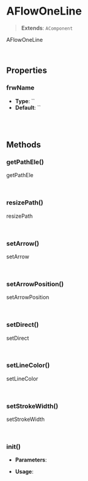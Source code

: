 # AFlowOneLine
> **Extends**: `AComponent`

AFlowOneLine

<br/>

## Properties

### frwName



* **Type**: ``
* **Default**: ``

<br/>
<br/>

## Methods

### getPathEle()

getPathEle

<br/>

### resizePath()

resizePath

<br/>

### setArrow()

setArrow

<br/>

### setArrowPosition()

setArrowPosition

<br/>

### setDirect()

setDirect

<br/>

### setLineColor()

setLineColor

<br/>

### setStrokeWidth()

setStrokeWidth

<br/>

### init()



* **Parameters**: 


* **Usage**: 
```js

```

<br/>
<br/>
